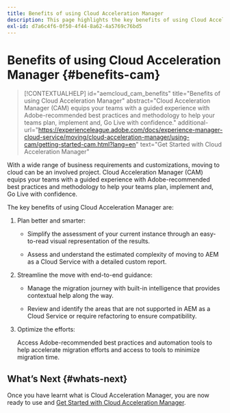 ```yaml
---
title: Benefits of using Cloud Acceleration Manager
description: This page highlights the key benefits of using Cloud Acceleration Manager.
exl-id: d7a6c4f6-0f50-4f44-8a62-4a5769c76bd5
---
```

# Benefits of using Cloud Acceleration Manager {#benefits-cam}

>[!CONTEXTUALHELP]
>id="aemcloud_cam_benefits"
>title="Benefits of using Cloud Acceleration Manager"
>abstract="Cloud Acceleration Manager (CAM) equips your teams with a guided experience with Adobe-recommended best practices and methodology to help your teams plan, implement and, Go Live with confidence."
>additional-url="https://experienceleague.adobe.com/docs/experience-manager-cloud-service/moving/cloud-acceleration-manager/using-cam/getting-started-cam.html?lang=en" text="Get Started with Cloud Acceleration Manager"

With a wide range of business requirements and customizations, moving to cloud can be an involved project. Cloud Acceleration Manager (CAM) equips your teams with a guided experience with Adobe-recommended best practices and methodology to help your teams plan, implement and, Go Live with confidence.

The key benefits of using Cloud Acceleration Manager are:

1. Plan better and smarter:

   * Simplify the assessment of your current instance through an easy-to-read visual representation of the results.

   * Assess and understand the estimated complexity of moving to AEM as a Cloud Service with a detailed custom report.

1. Streamline the move with end-to-end guidance:

   * Manage the migration journey with built-in intelligence that provides contextual help along the way.

   * Review and identify the areas that are not supported in AEM as a Cloud Service or require refactoring to ensure compatibility.

1. Optimize the efforts:

   Access Adobe-recommended best practices and automation tools to help accelerate migration efforts and access to tools to minimize migration time.

## What’s Next {#whats-next}

Once you have learnt what is Cloud Acceleration Manager, you are now ready to use and [Get Started with Cloud Acceleration Manager](https://experienceleague.adobe.com/docs/experience-manager-cloud-service/moving/cloud-acceleration-manager/using-cam/getting-started-cam.html?lang=en).

